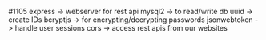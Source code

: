#1105
express -> webserver for rest api
mysql2 -> to read/write db
uuid -> create IDs
bcryptjs -> for encrypting/decrypting passwords
jsonwebtoken -> handle user sessions
cors -> access rest apis from our websites
